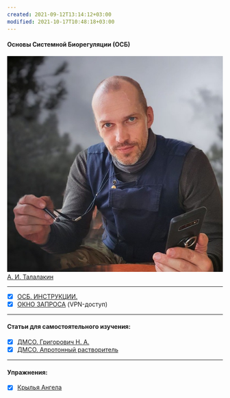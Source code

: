 ```yaml
---
created: 2021-09-12T13:14:12+03:00
modified: 2021-10-17T10:48:18+03:00
---
```


#### Основы Системной Биорегуляции (ОСБ)  
![](!AIT.jpg)  
[А. И. Талалакин](!AI_Talalakin.md)   
***  
- [x] [ОСБ. ИНСТРУКЦИИ.](!0SB_Instructio.md) 
- [x] [ОКНО ЗАПРОСА](http://mductor.weebly.com/a.html) (VPN-доступ)    
***
#### Статьи для самостоятельного изучения:
- [x] [ДМСО. Григорович Н. А.](DMSO_NANO.md)   
- [x] [ДМСО. Апротонный растворитель](DMSO_APROTON.md)
***
#### Упражнения:
- [x] [Крылья Ангела](U__Krylia_Angela.md)
